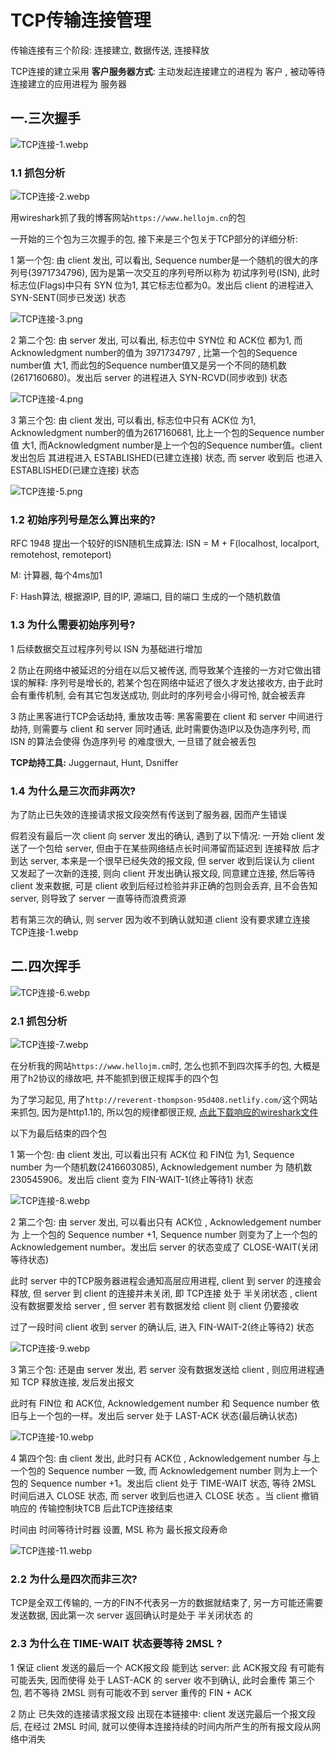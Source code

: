 # TCP传输连接管理

传输连接有三个阶段: 连接建立, 数据传送, 连接释放

TCP连接的建立采用 **客户服务器方式**: 主动发起连接建立的进程为 客户 , 被动等待连接建立的应用进程为 服务器

## 一.三次握手

![TCP连接-1.webp](TCP连接-1.webp)

### 1.1 抓包分析

![TCP连接-2.webp](TCP连接-2.webp)

用wireshark抓了我的博客网站`https://www.hellojm.cn`的包

一开始的三个包为三次握手的包, 接下来是三个包关于TCP部分的详细分析:

1 第一个包: 由 client 发出, 可以看出, Sequence number是一个随机的很大的序列号(3971734796), 因为是第一次交互的序列号所以称为 初试序列号(ISN), 此时标志位(Flags)中只有 SYN 位为1, 其它标志位都为0。发出后 client 的进程进入 SYN-SENT(同步已发送) 状态 

![TCP连接-3.png](TCP连接-3.png)

2 第二个包: 由 server 发出, 可以看出, 标志位中 SYN位 和 ACK位 都为1, 而Acknowledgment number的值为 3971734797 , 比第一个包的Sequence number值 大1, 而此包的Sequence number值又是另一个不同的随机数(2617160680)。发出后 server 的进程进入 SYN-RCVD(同步收到) 状态

![TCP连接-4.png](TCP连接-4.png)

3 第三个包: 由 client 发出, 可以看出, 标志位中只有 ACK位 为1, Acknowledgment number的值为2617160681, 比上一个包的Sequence number值 大1, 而Acknowledgment number是上一个包的Sequence number值。client 发出包后 其进程进入 ESTABLISHED(已建立连接) 状态, 而 server 收到后 也进入 ESTABLISHED(已建立连接) 状态

![TCP连接-5.png](TCP连接-5.png)

### 1.2 初始序列号是怎么算出来的?

RFC 1948 提出一个较好的ISN随机生成算法: ISN = M + F(localhost, localport, remotehost, remoteport)

M: 计算器, 每个4ms加1

F: Hash算法, 根据源IP, 目的IP, 源端口, 目的端口 生成的一个随机数值

### 1.3 为什么需要初始序列号?

1 后续数据交互过程序列号以 ISN 为基础进行增加

2 防止在网络中被延迟的分组在以后又被传送, 而导致某个连接的一方对它做出错误的解释: 序列号是增长的, 若某个包在网络中延迟了很久才发达接收方, 由于此时会有重传机制, 会有其它包发送成功, 则此时的序列号会小得可怜, 就会被丢弃

3 防止黑客进行TCP会话劫持, 重放攻击等: 黑客需要在 client 和 server 中间进行劫持, 则需要与 client 和 server 同时通话, 此时需要伪造IP以及伪造序列号, 而 ISN 的算法会使得 伪造序列号 的难度很大, 一旦错了就会被丢包

**TCP劫持工具:** Juggernaut, Hunt, Dsniffer

### 1.4 为什么是三次而非两次?

为了防止已失效的连接请求报文段突然有传送到了服务器, 因而产生错误

假若没有最后一次 client 向 server 发出的确认, 遇到了以下情况: 一开始 client 发送了一个包给 server, 但由于在某些网络结点长时间滞留而延迟到 连接释放 后才到达 server, 本来是一个很早已经失效的报文段, 但 server 收到后误认为 client 又发起了一次新的连接, 则向 client 开发出确认报文段, 同意建立连接, 然后等待 client 发来数据, 可是 client 收到后经过检验并非正确的包则会丢弃, 且不会告知 server, 则导致了 server 一直等待而浪费资源

若有第三次的确认, 则 server 因为收不到确认就知道 client 没有要求建立连接TCP连接-1.webp 
 
## 二.四次挥手

![TCP连接-6.webp](TCP连接-6.webp)

### 2.1 抓包分析

![TCP连接-7.webp](TCP连接-7.webp)

在分析我的网站`https://www.hellojm.cm`时, 怎么也抓不到四次挥手的包, 大概是用了h2协议的缘故吧, 并不能抓到很正规挥手的四个包

为了学习起见, 用了`http://reverent-thompson-95d408.netlify.com/`这个网站来抓包, 因为是http1.1的, 所以包的规律都很正规, [点此下载响应的wireshark文件](四次挥手分析.pcapng)

以下为最后结束的四个包

1 第一个包: 由 client 发出, 可以看出只有 ACK位 和 FIN位 为1, Sequence number 为一个随机数(2416603085), Acknowledgement number 为 随机数230545906。发出后 client 变为 FIN-WAIT-1(终止等待1) 状态

![TCP连接-8.webp](TCP连接-8.webp)

2 第二个包: 由 server 发出, 可以看出只有 ACK位 , Acknowledgement number 为 上一个包的 Sequence number +1, Sequence number 则变为了上一个包的 Acknowledgement number。发出后 server 的状态变成了 CLOSE-WAIT(关闭等待状态)

此时 server 中的TCP服务器进程会通知高层应用进程, client 到 server 的连接会释放, 但 server 到 client 的连接并未关闭, 即 TCP连接 处于 半关闭状态 , client 没有数据要发给 server , 但 server 若有数据发给 client 则 client 仍要接收

过了一段时间 client 收到 server 的确认后, 进入 FIN-WAIT-2(终止等待2) 状态

![TCP连接-9.webp](TCP连接-9.webp)

3 第三个包: 还是由 server 发出, 若 server 没有数据发送给 client , 则应用进程通知 TCP 释放连接, 发后发出报文

此时有 FIN位 和 ACK位, Acknowledgement number 和 Sequence number 依旧与上一个包的一样。发出后 server 处于 LAST-ACK 状态(最后确认状态)

![TCP连接-10.webp](TCP连接-10.webp)

4 第四个包: 由 client 发出, 此时只有 ACK位 , Acknowledgement number 与上一个包的 Sequence number 一致, 而 Acknowledgement number 则为上一个包的 Sequence number +1。发出后 client 处于 TIME-WAIT 状态, 等待 2MSL 时间后进入 CLOSE 状态, 而 server 收到后也进入 CLOSE 状态 。当 client 撤销响应的 传输控制块TCB 后此TCP连接结束

时间由 时间等待计时器 设置, MSL 称为 最长报文段寿命

![TCP连接-11.webp](TCP连接-11.webp)

### 2.2 为什么是四次而非三次?

TCP是全双工传输的, 一方的FIN不代表另一方的数据就结束了, 另一方可能还需要发送数据, 因此第一次 server 返回确认时是处于 半关闭状态 的

### 2.3 为什么在 TIME-WAIT 状态要等待 2MSL ?

1 保证 client 发送的最后一个 ACK报文段 能到达 server: 此 ACK报文段 有可能有可能丢失, 因而使得 处于 LAST-ACK 的 server 收不到确认, 此时会重传 第三个包, 若不等待 2MSL 则有可能收不到 server 重传的 FIN + ACK

2 防止 已失效的连接请求报文段 出现在本链接中: client 发送完最后一个报文段后, 在经过 2MSL 时间, 就可以使得本连接持续的时间内所产生的所有报文段从网络中消失

